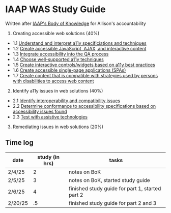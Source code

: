 # IAAP WAS Study Guide

Written after [IAAP's Body of Knowledge](https://www.accessibilityassociation.org/resource/WAS_Certification_FInal_2020_FINAL) for Allison's accountability

1. Creating accessible web solutions (40%)
- 1.1 [Understand and interpret a11y specificiations and techniques](/1.1-specs-and-techniques/readme.md) 
- 1.2 [Create accessible JavaScript, AJAX, and interactive content](/1.2-js-ajax-interactive-content/readme.md)
- 1.3 [Integrate accessibility into the QA process](/1.3-qa/readme.md)
- 1.4 [Choose well-supported a11y techniques](/1.4-a11y-techniques/readme.md)
- 1.5 [Create interactive controls/widgets based on a11y best practices](/1.5-interactive-controls-and-widgets/readme.md)
- 1.6 [Create accessible single-page applications (SPAs)](/1.6-spas/readme.md)
- 1.7 [Create content that is compatible with strategies used by persons with disabilities to access web content](/1.7-content-and-strategies/readme.md)

2. Identify a11y issues in web solutions (40%)
- 2.1 [Identify interoperability and compatibility issues](/2.1-interoperability-and-compatibility/readme.md) 
- 2.2 [Determine conformance to accessibility specifications based on accessibility issues found](/2.2-conformance/readme.md)
- 2.3 [Test with assistive technologies](/2.3-test-with-at/readme.md)
  
3. Remediating issues in web solutions (20%)

## Time log
| date | study (in hrs) | tasks |
| -- | -- | --|
| 2/4/25 | 2 | notes on BoK |
| 2/5/25 | 3 | notes on BoK, started study guide |
| 2/6/25 | 4 | finished study guide for part 1, started part 2 |
| 2/20/25 | .5 | finished study guide for part 2 and 3 |